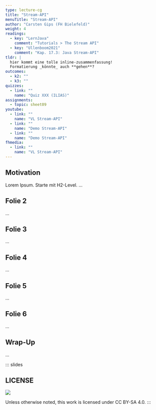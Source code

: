 ```yaml
---
type: lecture-cg
title: "Stream-API"
menuTitle: "Stream-API"
author: "Carsten Gips (FH Bielefeld)"
weight: 4
readings:
  - key: "LernJava"
    comment: "Tutorials > The Stream API"
  - key: "Ullenboom2021"
    comment: "Kap. 17.3: Java Stream-API"
tldr: |
  hier kommt eine tolle inline-zusammenfassung!
  Formatierung _könnte_ auch **gehen**?
outcomes:
  - k2: ""
  - k3: ""
quizzes:
  - link: ""
    name: "Quiz XXX (ILIAS)"
assignments:
  - topic: sheet09
youtube:
  - link: ""
    name: "VL Stream-API"
  - link: ""
    name: "Demo Stream-API"
  - link: ""
    name: "Demo Stream-API"
fhmedia:
  - link: ""
    name: "VL Stream-API"
---
```



## Motivation
Lorem Ipsum. Starte mit H2-Level.
...

## Folie 2
...

## Folie 3
...

## Folie 4
...

## Folie 5
...

## Folie 6
...

## Wrap-Up
...







<!-- DO NOT REMOVE - THIS IS A LAST SLIDE TO INDICATE THE LICENSE AND POSSIBLE EXCEPTIONS (IMAGES, ...). -->
::: slides
## LICENSE
![](https://licensebuttons.net/l/by-sa/4.0/88x31.png)

Unless otherwise noted, this work is licensed under CC BY-SA 4.0.
:::
